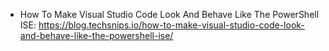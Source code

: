 - How To Make Visual Studio Code Look And Behave Like The PowerShell ISE: https://blog.techsnips.io/how-to-make-visual-studio-code-look-and-behave-like-the-powershell-ise/

